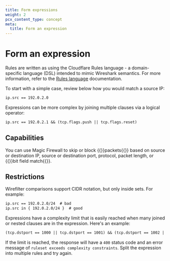 ```yaml
---
title: Form expressions
weight: 2
pcx_content_type: concept
meta:
  title: Form an expression
---
```


# Form an expression

Rules are written as using the Cloudflare Rules language - a domain-specific language (DSL) intended to mimic Wireshark semantics. For more information, refer to the [Rules language](/ruleset-engine/rules-language/) documentation.

To start with a simple case, review below how you would match a source IP:

```txt
ip.src == 192.0.2.0
```

Expressions can be more complex by joining multiple clauses via a logical operator:

```txt
ip.src == 192.0.2.1 && (tcp.flags.push || tcp.flags.reset)
```

## Capabilities

You can use Magic Firewall to skip or block {{<glossary-tooltip term_id="data packet">}}packets{{</glossary-tooltip>}} based on source or destination IP, source or destination port, protocol, packet length, or {{<glossary-tooltip term_id="bit field matching">}}bit field match{{</glossary-tooltip>}}.

## Restrictions

Wirefilter comparisons support CIDR notation, but only inside sets. For example:

```txt
ip.src == 192.0.2.0/24  # bad
ip.src in { 192.0.2.0/24 }  # good
```

Expressions have a complexity limit that is easily reached when many joined or nested clauses are in the expression. Here's an example:

```txt
(tcp.dstport == 1000 || tcp.dstport == 1001) && (tcp.dstport == 1002 || tcp.dstport == 1003) && (tcp.dstport == 1004 || tcp.dstport == 1005) && (tcp.dstport == 1006 || tcp.dstport == 1007) && (tcp.dstport == 1008 || tcp.dstport == 1009) && (tcp.dstport == 1010 || tcp.dstport == 1011) && (tcp.dstport == 1012 || tcp.dstport == 1013) && (tcp.dstport == 1014 || tcp.dstport == 1015) && (tcp.dstport == 1016 || tcp.dstport == 1017)
```

If the limit is reached, the response will have a `400` status code and an error message of `ruleset exceeds complexity constraints`. Split the expression into multiple rules and try again.
